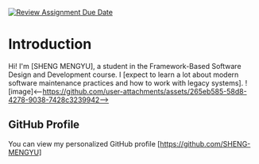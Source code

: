 [![Review Assignment Due Date](https://classroom.github.com/assets/deadline-readme-button-22041afd0340ce965d47ae6ef1cefeee28c7c493a6346c4f15d667ab976d596c.svg)](https://classroom.github.com/a/0MOLbOcH)
# Introduction
Hi! I'm [SHENG MENGYU], a student in the Framework-Based Software Design and Development course. 
I [expect to learn a lot about modern software maintenance practices and how to work with legacy systems].
![image]<--https://github.com/user-attachments/assets/265eb585-58d8-4278-9038-7428c3239942-->

## GitHub Profile

You can view my personalized GitHub profile [https://github.com/SHENG-MENGYU]

